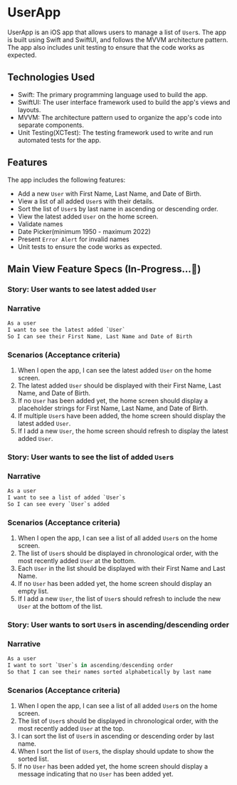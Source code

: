 # UserApp

UserApp is an iOS app that allows users to manage a list of `User`s. The app is built using Swift and SwiftUI, and follows the MVVM architecture pattern. The app also includes unit testing to ensure that the code works as expected.

## Technologies Used

- Swift: The primary programming language used to build the app.
- SwiftUI: The user interface framework used to build the app's views and layouts.
- MVVM: The architecture pattern used to organize the app's code into separate components.
- Unit Testing(XCTest): The testing framework used to write and run automated tests for the app.

## Features

The app includes the following features:

- Add a new `User` with First Name, Last Name, and Date of Birth.
- View a list of all added `User`s with their details.
- Sort the list of `User`s by last name in ascending or descending order.
- View the latest added `User` on the home screen.
- Validate names
- Date Picker(minimum 1950 - maximum 2022)
- Present `Error Alert` for invalid names
- Unit tests to ensure the code works as expected.



## Main View Feature Specs (In-Progress...🚧)

### Story: User wants to see latest added `User`

### Narrative

```swift
As a user
I want to see the latest added `User`
So I can see their First Name, Last Name and Date of Birth
```

### Scenarios (Acceptance criteria)

1. When I open the app, I can see the latest added `User` on the home screen.
2. The latest added `User` should be displayed with their First Name, Last Name, and Date of Birth.
3. If no `User` has been added yet, the home screen should display a placeholder strings for First Name, Last Name, and Date of Birth.
4. If multiple `User`s have been added, the home screen should display the latest added `User`.
5. If I add a new `User`, the home screen should refresh to display the latest added `User`.



### Story: User wants to see the list of added `User`s

### Narrative

```swift
As a user
I want to see a list of added `User`s
So I can see every `User`s added
```

### Scenarios (Acceptance criteria)

1. When I open the app, I can see a list of all added `User`s on the home screen.
2. The list of `User`s should be displayed in chronological order, with the most recently added `User` at the bottom.
3. Each `User` in the list should be displayed with their First Name and Last Name.
4. If no `User` has been added yet, the home screen should display an empty list.
5. If I add a new `User`, the list of `User`s should refresh to include the new `User` at the bottom of the list.


### Story: User wants to sort `User`s in ascending/descending order

### Narrative

```swift
As a user
I want to sort `User`s in ascending/descending order
So that I can see their names sorted alphabetically by last name
```

### Scenarios (Acceptance criteria)

1. When I open the app, I can see a list of all added `User`s on the home screen.
2. The list of `User`s should be displayed in chronological order, with the most recently added `User` at the top.
3. I can sort the list of `User`s in ascending or descending order by last name.
4. When I sort the list of `User`s, the display should update to show the sorted list.
5. If no `User` has been added yet, the home screen should display a message indicating that no `User` has been added yet.
